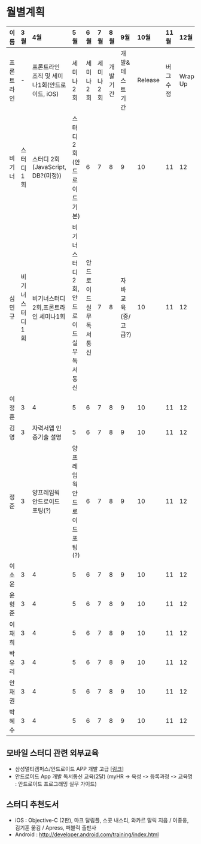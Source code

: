 # 월별계획

|**이름**|3월|4월|5월|6월|7월|8월|9월|10월|11월|12월|
|:---------|:---|:---|:---|:---|:---|:---|:---|:----|:----|:----|
|프론트라인|-   |프론트라인 조직 및 세미나1회(안드로이드, iOS)|세미나2회|세미나2회|세미나2회|개발기간|개발&테스트기간|Release|버그수정|Wrap Up|
|비기너 |스터디 1회|스터디 2회(JavaScript, DB?(미정))|스터디2회(안드로이드 기본)|6   |7   |8   |9   |10   |11   |12   |
|심민규 |비기너스터디1회|비기너스터디2회,프론트라인 세미나1회|비기너스터디2회,안드로이드 실무 독서통신|안드로이드 실무 독서통신|7   |8   |자바교육(중/고급?)|10   |11   |12   |
|이정훈 |3   |4   |5   |6   |7   |8   |9   |10   |11   |12   |
|김영    |3   |자력서앱 인증기술 설명|5   |6   |7   |8   |9   |10   |11   |12   |
|정준    |3   |양프레임웍 안드로이드 포팅(?)|양프레임웍 안드로이드 포팅(?)|6   |7   |8   |9   |10   |11   |12   |
|이소윤 |3   |4   |5   |6   |7   |8   |9   |10   |11   |12   |
|윤형준 |3   |4   |5   |6   |7   |8   |9   |10   |11   |12   |
|이재희 |3   |4   |5   |6   |7   |8   |9   |10   |11   |12   |
|박유리 |3   |4   |5   |6   |7   |8   |9   |10   |11   |12   |
|안재권 |3   |4   |5   |6   |7   |8   |9   |10   |11   |12   |
|박혜수 |3   |4   |5   |6   |7   |8   |9   |10   |11   |12   |



## 모바일 스터디 관련 외부교육
  * 삼성멀티캠퍼스/안드로이드 APP 개발 고급 [[링크](http://www.multicampus.co.kr/course.do?cmd=detail&course_type=02&classify_code=003700020002&course_code=117462#openReview)]
  * 안드로이드 App 개발 독서통신 교육(2달) (myHR -> 육성 -> 등록과정 -> 교육명 : 안드로이드 프로그래밍 실무 가이드)

## 스터디 추천도서
  * iOS : Objective-C (2판), 마크 달림플, 스콧 내스티, 와카르 말릭 지음 / 이종웅, 김기훈 옮김 / Apress, 퍼블릭 출판사
  * Android : http://developer.android.com/training/index.html